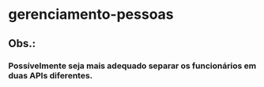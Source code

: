 # gerenciamento-pessoas 

## Obs.: 
### Possívelmente seja mais adequado separar os funcionários em duas APIs diferentes.